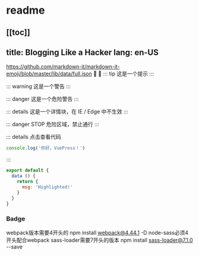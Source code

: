 <!--
 * @Autor: yangjin
 * @Date: 2021-09-16 09:31:49
 * @LastEditors: Please set LastEditors
 * @LastEditTime: 2022-03-30 17:17:20
 * @Description: 
-->
# readme
[[toc]]
---
title: Blogging Like a Hacker
lang: en-US
---
https://github.com/markdown-it/markdown-it-emoji/blob/master/lib/data/full.json
:tada: :100:
::: tip
这是一个提示
:::

::: warning
这是一个警告
:::

::: danger
这是一个危险警告
:::

::: details
这是一个详情块，在 IE / Edge 中不生效
:::

::: danger STOP
危险区域，禁止通行
:::

::: details 点击查看代码
```js
console.log('你好，VuePress！')
```
:::
``` js {4}
export default {
  data () {
    return {
      msg: 'Highlighted!'
    }
  }
}
```
### Badge <Badge text="beta" type="warning"/> <Badge text="默认主题"/>

webpack版本需要4开头的
npm install webpack@4.44.1 -D
node-sass必须4开头配合webpack
sass-loader需要7开头的版本
npm install sass-loader@7.1.0 --save